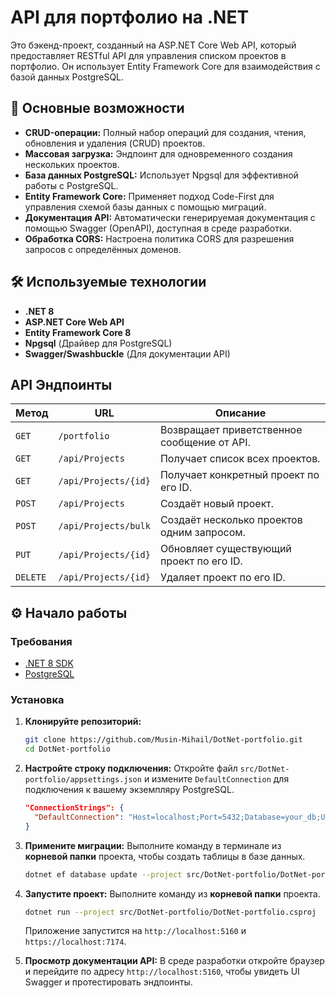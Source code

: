 # API для портфолио на .NET

Это бэкенд-проект, созданный на ASP.NET Core Web API, который предоставляет RESTful API для управления списком проектов в портфолио. Он использует Entity Framework Core для взаимодействия с базой данных PostgreSQL.

## 🚀 Основные возможности

- **CRUD-операции:** Полный набор операций для создания, чтения, обновления и удаления (CRUD) проектов.
- **Массовая загрузка:** Эндпоинт для одновременного создания нескольких проектов.
- **База данных PostgreSQL:** Использует Npgsql для эффективной работы с PostgreSQL.
- **Entity Framework Core:** Применяет подход Code-First для управления схемой базы данных с помощью миграций.
- **Документация API:** Автоматически генерируемая документация с помощью Swagger (OpenAPI), доступная в среде разработки.
- **Обработка CORS:** Настроена политика CORS для разрешения запросов с определённых доменов.

## 🛠️ Используемые технологии

- **.NET 8**
- **ASP.NET Core Web API**
- **Entity Framework Core 8**
- **Npgsql** (Драйвер для PostgreSQL)
- **Swagger/Swashbuckle** (Для документации API)

## API Эндпоинты

| Метод    | URL                  | Описание                                    |
| -------- | -------------------- | ------------------------------------------- |
| `GET`    | `/portfolio`         | Возвращает приветственное сообщение от API. |
| `GET`    | `/api/Projects`      | Получает список всех проектов.              |
| `GET`    | `/api/Projects/{id}` | Получает конкретный проект по его ID.       |
| `POST`   | `/api/Projects`      | Создаёт новый проект.                       |
| `POST`   | `/api/Projects/bulk` | Создаёт несколько проектов одним запросом.  |
| `PUT`    | `/api/Projects/{id}` | Обновляет существующий проект по его ID.    |
| `DELETE` | `/api/Projects/{id}` | Удаляет проект по его ID.                   |

## ⚙️ Начало работы

### Требования

- [.NET 8 SDK](https://dotnet.microsoft.com/download/dotnet/8.0)
- [PostgreSQL](https://www.postgresql.org/download/)

### Установка

1.  **Клонируйте репозиторий:**

    ```bash
    git clone https://github.com/Musin-Mihail/DotNet-portfolio.git
    cd DotNet-portfolio
    ```

2.  **Настройте строку подключения:**
    Откройте файл `src/DotNet-portfolio/appsettings.json` и измените `DefaultConnection` для подключения к вашему экземпляру PostgreSQL.

    ```json
    "ConnectionStrings": {
      "DefaultConnection": "Host=localhost;Port=5432;Database=your_db;Username=your_user;Password=your_password"
    }
    ```

3.  **Примените миграции:**
    Выполните команду в терминале из **корневой папки** проекта, чтобы создать таблицы в базе данных.

    ```bash
    dotnet ef database update --project src/DotNet-portfolio/DotNet-portfolio.csproj
    ```

4.  **Запустите проект:**
    Выполните команду из **корневой папки** проекта.

    ```bash
    dotnet run --project src/DotNet-portfolio/DotNet-portfolio.csproj
    ```

    Приложение запустится на `http://localhost:5160` и `https://localhost:7174`.

5.  **Просмотр документации API:**
    В среде разработки откройте браузер и перейдите по адресу `http://localhost:5160`, чтобы увидеть UI Swagger и протестировать эндпоинты.
